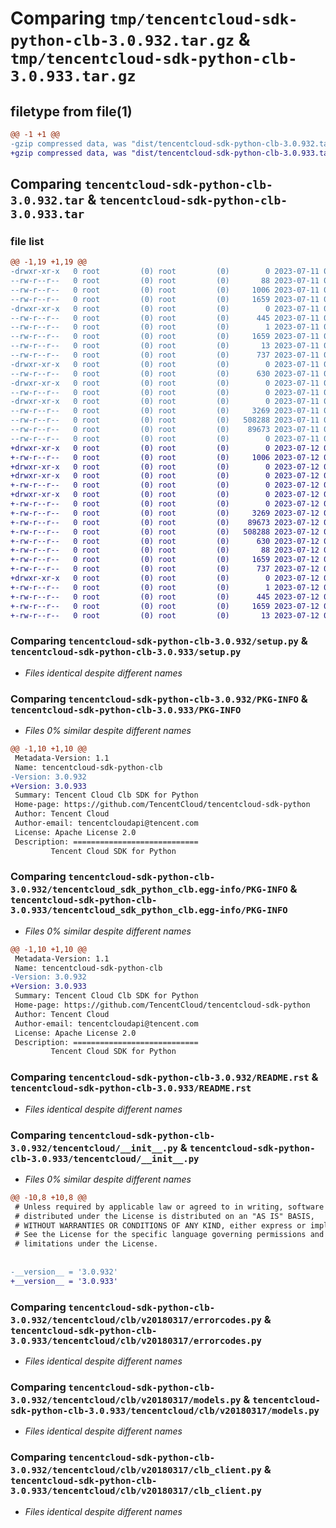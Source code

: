 # Comparing `tmp/tencentcloud-sdk-python-clb-3.0.932.tar.gz` & `tmp/tencentcloud-sdk-python-clb-3.0.933.tar.gz`

## filetype from file(1)

```diff
@@ -1 +1 @@
-gzip compressed data, was "dist/tencentcloud-sdk-python-clb-3.0.932.tar", last modified: Tue Jul 11 00:34:17 2023, max compression
+gzip compressed data, was "dist/tencentcloud-sdk-python-clb-3.0.933.tar", last modified: Wed Jul 12 00:23:04 2023, max compression
```

## Comparing `tencentcloud-sdk-python-clb-3.0.932.tar` & `tencentcloud-sdk-python-clb-3.0.933.tar`

### file list

```diff
@@ -1,19 +1,19 @@
-drwxr-xr-x   0 root         (0) root         (0)        0 2023-07-11 00:34:17.000000 tencentcloud-sdk-python-clb-3.0.932/
--rw-r--r--   0 root         (0) root         (0)       88 2023-07-11 00:34:17.000000 tencentcloud-sdk-python-clb-3.0.932/setup.cfg
--rw-r--r--   0 root         (0) root         (0)     1006 2023-07-11 00:34:17.000000 tencentcloud-sdk-python-clb-3.0.932/setup.py
--rw-r--r--   0 root         (0) root         (0)     1659 2023-07-11 00:34:17.000000 tencentcloud-sdk-python-clb-3.0.932/PKG-INFO
-drwxr-xr-x   0 root         (0) root         (0)        0 2023-07-11 00:34:17.000000 tencentcloud-sdk-python-clb-3.0.932/tencentcloud_sdk_python_clb.egg-info/
--rw-r--r--   0 root         (0) root         (0)      445 2023-07-11 00:34:17.000000 tencentcloud-sdk-python-clb-3.0.932/tencentcloud_sdk_python_clb.egg-info/SOURCES.txt
--rw-r--r--   0 root         (0) root         (0)        1 2023-07-11 00:34:17.000000 tencentcloud-sdk-python-clb-3.0.932/tencentcloud_sdk_python_clb.egg-info/dependency_links.txt
--rw-r--r--   0 root         (0) root         (0)     1659 2023-07-11 00:34:17.000000 tencentcloud-sdk-python-clb-3.0.932/tencentcloud_sdk_python_clb.egg-info/PKG-INFO
--rw-r--r--   0 root         (0) root         (0)       13 2023-07-11 00:34:17.000000 tencentcloud-sdk-python-clb-3.0.932/tencentcloud_sdk_python_clb.egg-info/top_level.txt
--rw-r--r--   0 root         (0) root         (0)      737 2023-07-11 00:34:17.000000 tencentcloud-sdk-python-clb-3.0.932/README.rst
-drwxr-xr-x   0 root         (0) root         (0)        0 2023-07-11 00:34:17.000000 tencentcloud-sdk-python-clb-3.0.932/tencentcloud/
--rw-r--r--   0 root         (0) root         (0)      630 2023-07-11 00:34:17.000000 tencentcloud-sdk-python-clb-3.0.932/tencentcloud/__init__.py
-drwxr-xr-x   0 root         (0) root         (0)        0 2023-07-11 00:34:17.000000 tencentcloud-sdk-python-clb-3.0.932/tencentcloud/clb/
--rw-r--r--   0 root         (0) root         (0)        0 2023-07-11 00:34:17.000000 tencentcloud-sdk-python-clb-3.0.932/tencentcloud/clb/__init__.py
-drwxr-xr-x   0 root         (0) root         (0)        0 2023-07-11 00:34:17.000000 tencentcloud-sdk-python-clb-3.0.932/tencentcloud/clb/v20180317/
--rw-r--r--   0 root         (0) root         (0)     3269 2023-07-11 00:34:17.000000 tencentcloud-sdk-python-clb-3.0.932/tencentcloud/clb/v20180317/errorcodes.py
--rw-r--r--   0 root         (0) root         (0)   508288 2023-07-11 00:34:17.000000 tencentcloud-sdk-python-clb-3.0.932/tencentcloud/clb/v20180317/models.py
--rw-r--r--   0 root         (0) root         (0)    89673 2023-07-11 00:34:17.000000 tencentcloud-sdk-python-clb-3.0.932/tencentcloud/clb/v20180317/clb_client.py
--rw-r--r--   0 root         (0) root         (0)        0 2023-07-11 00:34:17.000000 tencentcloud-sdk-python-clb-3.0.932/tencentcloud/clb/v20180317/__init__.py
+drwxr-xr-x   0 root         (0) root         (0)        0 2023-07-12 00:23:04.000000 tencentcloud-sdk-python-clb-3.0.933/
+-rw-r--r--   0 root         (0) root         (0)     1006 2023-07-12 00:23:04.000000 tencentcloud-sdk-python-clb-3.0.933/setup.py
+drwxr-xr-x   0 root         (0) root         (0)        0 2023-07-12 00:23:04.000000 tencentcloud-sdk-python-clb-3.0.933/tencentcloud/
+drwxr-xr-x   0 root         (0) root         (0)        0 2023-07-12 00:23:04.000000 tencentcloud-sdk-python-clb-3.0.933/tencentcloud/clb/
+-rw-r--r--   0 root         (0) root         (0)        0 2023-07-12 00:23:04.000000 tencentcloud-sdk-python-clb-3.0.933/tencentcloud/clb/__init__.py
+drwxr-xr-x   0 root         (0) root         (0)        0 2023-07-12 00:23:04.000000 tencentcloud-sdk-python-clb-3.0.933/tencentcloud/clb/v20180317/
+-rw-r--r--   0 root         (0) root         (0)        0 2023-07-12 00:23:04.000000 tencentcloud-sdk-python-clb-3.0.933/tencentcloud/clb/v20180317/__init__.py
+-rw-r--r--   0 root         (0) root         (0)     3269 2023-07-12 00:23:04.000000 tencentcloud-sdk-python-clb-3.0.933/tencentcloud/clb/v20180317/errorcodes.py
+-rw-r--r--   0 root         (0) root         (0)    89673 2023-07-12 00:23:04.000000 tencentcloud-sdk-python-clb-3.0.933/tencentcloud/clb/v20180317/clb_client.py
+-rw-r--r--   0 root         (0) root         (0)   508288 2023-07-12 00:23:04.000000 tencentcloud-sdk-python-clb-3.0.933/tencentcloud/clb/v20180317/models.py
+-rw-r--r--   0 root         (0) root         (0)      630 2023-07-12 00:23:04.000000 tencentcloud-sdk-python-clb-3.0.933/tencentcloud/__init__.py
+-rw-r--r--   0 root         (0) root         (0)       88 2023-07-12 00:23:04.000000 tencentcloud-sdk-python-clb-3.0.933/setup.cfg
+-rw-r--r--   0 root         (0) root         (0)     1659 2023-07-12 00:23:04.000000 tencentcloud-sdk-python-clb-3.0.933/PKG-INFO
+-rw-r--r--   0 root         (0) root         (0)      737 2023-07-12 00:23:04.000000 tencentcloud-sdk-python-clb-3.0.933/README.rst
+drwxr-xr-x   0 root         (0) root         (0)        0 2023-07-12 00:23:04.000000 tencentcloud-sdk-python-clb-3.0.933/tencentcloud_sdk_python_clb.egg-info/
+-rw-r--r--   0 root         (0) root         (0)        1 2023-07-12 00:23:04.000000 tencentcloud-sdk-python-clb-3.0.933/tencentcloud_sdk_python_clb.egg-info/dependency_links.txt
+-rw-r--r--   0 root         (0) root         (0)      445 2023-07-12 00:23:04.000000 tencentcloud-sdk-python-clb-3.0.933/tencentcloud_sdk_python_clb.egg-info/SOURCES.txt
+-rw-r--r--   0 root         (0) root         (0)     1659 2023-07-12 00:23:04.000000 tencentcloud-sdk-python-clb-3.0.933/tencentcloud_sdk_python_clb.egg-info/PKG-INFO
+-rw-r--r--   0 root         (0) root         (0)       13 2023-07-12 00:23:04.000000 tencentcloud-sdk-python-clb-3.0.933/tencentcloud_sdk_python_clb.egg-info/top_level.txt
```

### Comparing `tencentcloud-sdk-python-clb-3.0.932/setup.py` & `tencentcloud-sdk-python-clb-3.0.933/setup.py`

 * *Files identical despite different names*

### Comparing `tencentcloud-sdk-python-clb-3.0.932/PKG-INFO` & `tencentcloud-sdk-python-clb-3.0.933/PKG-INFO`

 * *Files 0% similar despite different names*

```diff
@@ -1,10 +1,10 @@
 Metadata-Version: 1.1
 Name: tencentcloud-sdk-python-clb
-Version: 3.0.932
+Version: 3.0.933
 Summary: Tencent Cloud Clb SDK for Python
 Home-page: https://github.com/TencentCloud/tencentcloud-sdk-python
 Author: Tencent Cloud
 Author-email: tencentcloudapi@tencent.com
 License: Apache License 2.0
 Description: ============================
         Tencent Cloud SDK for Python
```

### Comparing `tencentcloud-sdk-python-clb-3.0.932/tencentcloud_sdk_python_clb.egg-info/PKG-INFO` & `tencentcloud-sdk-python-clb-3.0.933/tencentcloud_sdk_python_clb.egg-info/PKG-INFO`

 * *Files 0% similar despite different names*

```diff
@@ -1,10 +1,10 @@
 Metadata-Version: 1.1
 Name: tencentcloud-sdk-python-clb
-Version: 3.0.932
+Version: 3.0.933
 Summary: Tencent Cloud Clb SDK for Python
 Home-page: https://github.com/TencentCloud/tencentcloud-sdk-python
 Author: Tencent Cloud
 Author-email: tencentcloudapi@tencent.com
 License: Apache License 2.0
 Description: ============================
         Tencent Cloud SDK for Python
```

### Comparing `tencentcloud-sdk-python-clb-3.0.932/README.rst` & `tencentcloud-sdk-python-clb-3.0.933/README.rst`

 * *Files identical despite different names*

### Comparing `tencentcloud-sdk-python-clb-3.0.932/tencentcloud/__init__.py` & `tencentcloud-sdk-python-clb-3.0.933/tencentcloud/__init__.py`

 * *Files 0% similar despite different names*

```diff
@@ -10,8 +10,8 @@
 # Unless required by applicable law or agreed to in writing, software
 # distributed under the License is distributed on an "AS IS" BASIS,
 # WITHOUT WARRANTIES OR CONDITIONS OF ANY KIND, either express or implied.
 # See the License for the specific language governing permissions and
 # limitations under the License.
 
 
-__version__ = '3.0.932'
+__version__ = '3.0.933'
```

### Comparing `tencentcloud-sdk-python-clb-3.0.932/tencentcloud/clb/v20180317/errorcodes.py` & `tencentcloud-sdk-python-clb-3.0.933/tencentcloud/clb/v20180317/errorcodes.py`

 * *Files identical despite different names*

### Comparing `tencentcloud-sdk-python-clb-3.0.932/tencentcloud/clb/v20180317/models.py` & `tencentcloud-sdk-python-clb-3.0.933/tencentcloud/clb/v20180317/models.py`

 * *Files identical despite different names*

### Comparing `tencentcloud-sdk-python-clb-3.0.932/tencentcloud/clb/v20180317/clb_client.py` & `tencentcloud-sdk-python-clb-3.0.933/tencentcloud/clb/v20180317/clb_client.py`

 * *Files identical despite different names*


